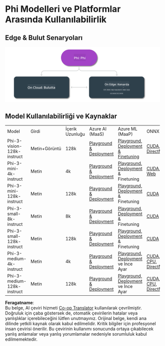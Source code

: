 <!--
CO_OP_TRANSLATOR_METADATA:
{
  "original_hash": "777aa0ff38fceecc29a00834f2f7a2f0",
  "translation_date": "2025-05-09T06:39:13+00:00",
  "source_file": "md/01.Introduction/01/01.Edgeandcloud.md",
  "language_code": "tr"
}
-->
# Phi Modelleri ve Platformlar Arasında Kullanılabilirlik

## Edge & Bulut Senaryoları

![EdgeCloud](../../../../../translated_images/01.phiedgecloud.b0223093d5c9be1e3050490fca4a8b42a0ea7445386aefc1e5b3f25d122b589d.tr.png)

## Model Kullanılabilirliği ve Kaynaklar

| | | | | | | | | |
|-|-|-|-|-|-|-|-|-|
|Model|Girdi|İçerik Uzunluğu|Azure AI (MaaS)|Azure ML (MaaP)|ONNX|Hugging Face|Ollama|Nvidia NIM|
|Phi-3-vision-128k-instruct|Metin+Görüntü|128k|[Playground & Deployment](https://ai.azure.com/explore/models/Phi-3-vision-128k-instruct/version/2/registry/azureml)|[Playground, Deployment & Finetuning](https://ml.azure.com/registries/azureml/models/Phi-3-vision-128k-instruct/version/2)|[CUDA](https://huggingface.co/microsoft/Phi-3-vision-128k-instruct-onnx-cuda/tree/main),[CPU](https://huggingface.co/microsoft/Phi-3-vision-128k-instruct-onnx-cpu/tree/main), [DirectML](https://huggingface.co/microsoft/Phi-3-vision-128k-instruct-onnx-directml/tree/main)|[Download](https://huggingface.co/microsoft/Phi-3-vision-128k-instruct)|-NA-|[NIM APIs](https://build.nvidia.com/microsoft/phi-3-vision-128k-instruct)|
|Phi-3-mini-4k-instruct|Metin|4k|[Playground & Deployment](https://aka.ms/phi3-mini-4k-azure-ml)|[Playground, Deployment](https://aka.ms/phi3-mini-4k-azure-ml) & Finetuning|[CUDA](https://huggingface.co/microsoft/Phi-3-mini-4k-instruct-onnx), [Web](https://huggingface.co/microsoft/Phi-3-mini-4k-instruct-onnx)|[Playground & Download](https://huggingface.co/chat/models/microsoft/Phi-3-mini-4k-instruct)|[GGUF](https://huggingface.co/microsoft/Phi-3-mini-4k-instruct-gguf)|[NIM APIs](https://build.nvidia.com/microsoft/phi-3-mini-4k)|
|Phi-3-mini-128k-instruct|Metin|128k|[Playground & Deployment](https://ai.azure.com/explore/models/Phi-3-mini-128k-instruct/version/9/registry/azureml)|[Playground, Deployment](https://ai.azure.com/explore/models/Phi-3-mini-128k-instruct/version/9/registry/azureml) & Finetuning|[CUDA](https://huggingface.co/microsoft/Phi-3-mini-128k-instruct-onnx)|[Download](https://huggingface.co/microsoft/Phi-3-mini-128k-instruct-onnx)|-NA-|[NIM APIs](https://build.nvidia.com/microsoft/phi-3-mini)|
|Phi-3-small-8k-instruct|Metin|8k|[Playground & Deployment](https://ml.azure.com/registries/azureml/models/Phi-3-small-8k-instruct/version/2)|[Playground, Deployment](https://ai.azure.com/explore/models/Phi-3-small-8k-instruct/version/2/registry/azureml) & Finetuning|[CUDA](https://huggingface.co/microsoft/Phi-3-small-8k-instruct-onnx-cuda)|[Download](https://huggingface.co/microsoft/Phi-3-small-8k-instruct-onnx-cuda)|-NA-|[NIM APIs](https://build.nvidia.com/microsoft/phi-3-small-8k-instruct?docker=false)|
|Phi-3-small-128k-instruct|Metin|128k|[Playground & Deployment](https://ai.azure.com/explore/models/Phi-3-small-128k-instruct/version/2/registry/azureml)|[Playground, Deployment](https://ml.azure.com/registries/azureml/models/Phi-3-small-128k-instruct/version/2) & Finetuning|[CUDA](https://huggingface.co/microsoft/Phi-3-medium-128k-instruct-onnx-cuda)|[Download](https://huggingface.co/microsoft/Phi-3-small-128k-instruct)|-NA-|[NIM APIs](https://build.nvidia.com/microsoft/phi-3-small-128k-instruct?docker=false)|
|Phi-3-medium-4k-instruct|Metin|4k|[Playground & Deployment](https://huggingface.co/microsoft/Phi-3-medium-4k-instruct)|[Playground, Deployment](https://ml.azure.com/registries/azureml/models/Phi-3-medium-4k-instruct/version/2) ve İnce Ayar|[CUDA](https://huggingface.co/microsoft/Phi-3-medium-4k-instruct-onnx-cuda/tree/main), [CPU](https://huggingface.co/microsoft/Phi-3-medium-4k-instruct-onnx-cpu/tree/main), [DirectML](https://huggingface.co/microsoft/Phi-3-medium-4k-instruct-onnx-directml/tree/main)|[İndir](https://huggingface.co/microsoft/Phi-3-medium-4k-instruct)|-NA-|[NIM APIs](https://build.nvidia.com/microsoft/phi-3-medium-4k-instruct?docker=false)|
|Phi-3-medium-128k-instruct|Metin|128k|[Playground & Deployment](https://ai.azure.com/explore/models/Phi-3-medium-128k-instruct/version/2)|[Playground, Deployment](https://ml.azure.com/registries/azureml/models/Phi-3-medium-128k-instruct/version/2) ve İnce Ayar|[CUDA](https://huggingface.co/microsoft/Phi-3-medium-128k-instruct-onnx-cuda/tree/main), [CPU](https://huggingface.co/microsoft/Phi-3-medium-128k-instruct-onnx-cpu/tree/main), [DirectML](https://huggingface.co/microsoft/Phi-3-medium-128k-instruct-onnx-directml/tree/main)|[İndir](https://huggingface.co/microsoft/Phi-3-medium-128k-instruct)|-NA-|-NA-|

**Feragatname**:  
Bu belge, AI çeviri hizmeti [Co-op Translator](https://github.com/Azure/co-op-translator) kullanılarak çevrilmiştir. Doğruluk için çaba göstersek de, otomatik çevirilerin hatalar veya yanlışlıklar içerebileceğini lütfen unutmayınız. Orijinal belge, kendi ana dilinde yetkili kaynak olarak kabul edilmelidir. Kritik bilgiler için profesyonel insan çevirisi önerilir. Bu çevirinin kullanımı sonucunda ortaya çıkabilecek yanlış anlamalar veya yanlış yorumlamalar nedeniyle sorumluluk kabul edilmemektedir.